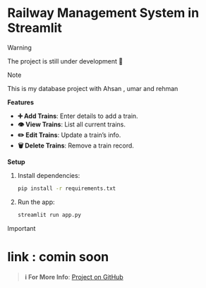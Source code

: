 # Railway Management System in Streamlit

> [!WARNING]
> The project is still under development 🙂

> [!NOTE]
> This is my database project with Ahsan , umar and rehman 

**Features**  
- **➕ Add Trains**: Enter details to add a train.  
- **👁️ View Trains**: List all current trains.  
- **✏️ Edit Trains**: Update a train’s info.  
- **🗑️ Delete Trains**: Remove a train record.

**Setup**  
1. Install dependencies:
    ```bash
    pip install -r requirements.txt
    ```
2. Run the app:
    ```bash
    streamlit run app.py
    ```

> [!IMPORTANT]  
> # link : comin soon

> **ℹ️ For More Info**: [Project on GitHub]()
